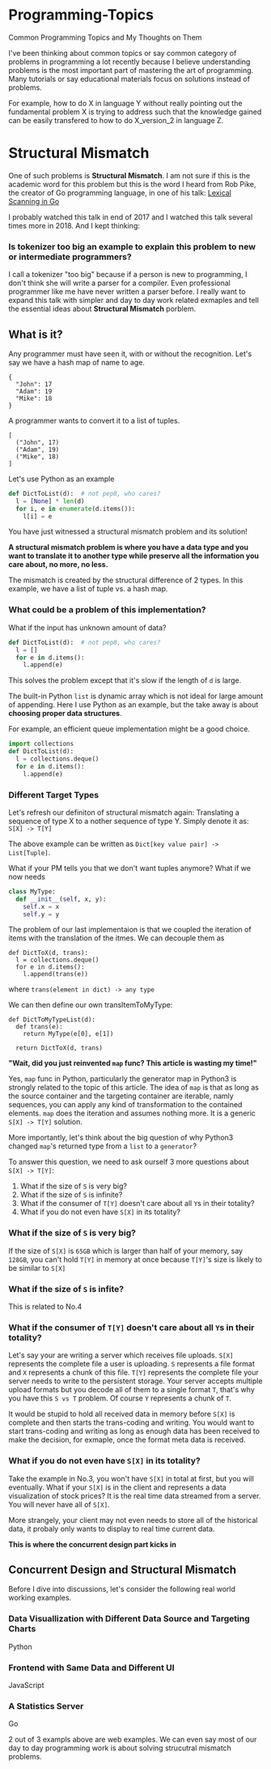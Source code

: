 # Programming-Topics
Common Programming Topics and My Thoughts on Them

I've been thinking about common topics or say common category of problems in programming a lot recently because I believe understanding problems is the most important part of mastering the art of programming. Many tutorials or say educational materials focus on solutions instead of problems.

For example, how to do X in language Y without really pointing out the fundamental problem X is trying to address such that the knowledge gained can be easily transfered to how to do X_version_2 in language Z.

# Structural Mismatch
One of such problems is __Structural Mismatch__. I am not sure if this is the academic word for this problem but this is the word I heard from Rob Pike, the creator of Go programming language, in one of his talk: [Lexical Scanning in Go](https://www.youtube.com/watch?v=HxaD_trXwRE)

I probably watched this talk in end of 2017 and I watched this talk several times more in 2018. And I kept thinking:
### Is tokenizer too big an example to explain this problem to new or intermediate programmers?
I call a tokenizer "too big" because if a person is new to programming, I don't think she will write a parser for a compiler. Even professional programmer like me have never written a parser before. I really want to expand this talk with simpler and day to day work related exmaples and tell the essential ideas about __Structural Mismatch__ porblem.

## What is it?
Any programmer must have seen it, with or without the recognition. Let's say we have a hash map of name to age.
```
{
  "John": 17
  "Adam": 19
  "Mike": 18
}
```
A programmer wants to convert it to a list of tuples.
```
[
  ("John", 17)
  ("Adam", 19)
  ("Mike", 18)
]
```
Let's use Python as an example
```python
def DictToList(d):  # not pep8, who cares?
  l = [None] * len(d)
  for i, e in enumerate(d.items()):
    l[i] = e
```
You have just witnessed a structural mismatch problem and its solution!

__A structural mismatch problem is where you have a data type and you want to translate it to another type while preserve all the information you care about, no more, no less.__

The mismatch is created by the structural difference of 2 types. In this example, we have a list of tuple vs. a hash map.

### What could be a problem of this implementation?
What if the input has unknown amount of data?
```python
def DictToList(d):  # not pep8, who cares?
  l = []
  for e in d.items():
    l.append(e)
```
This solves the problem except that it's slow if the length of `d` is large.

The built-in Python `list` is dynamic array which is not ideal for large amount of appending. Here I use Python as an example, but the take away is about __choosing proper data structures__.

For example, an efficient queue implementation might be a good choice.
```python
import collections
def DictToList(d):
  l = collections.deque()
  for e in d.items():
    l.append(e)
```

### Different Target Types
Let's refresh our definiton of structural mismatch again: Translating a sequence of type X to a nother sequence of type Y.
Simply denote it as:
`S[X] -> T[Y]`

The above example can be written as `Dict[key value pair] -> List[Tuple]`.

What if your PM tells you that we don't want tuples anymore? What if we now needs
```python
class MyType:
  def __init__(self, x, y):
    self.x = x
    self.y = y
```
The problem of our last implementaion is that we coupled the iteration of items with the translation of the itmes. We can decouple them as
```
def DictToX(d, trans):
  l = collections.deque()
  for e in d.items():
    l.append(trans(e))
```
where `trans(element in dict) -> any type`

We can then define our own transItemToMyType:
```
def DictToMyTypeList(d):
  def trans(e):
    return MyType(e[0], e[1])

  return DictToX(d, trans)
```

__"Wait, did you just reinvented `map` func? This article is wasting my time!"__

Yes, `map` func in Python, particularly the generator map in Python3 is strongly related to the topic of this article. The idea of `map` is that as long as the source container and the targeting container are iterable, namly sequences, you can apply any kind of transformation to the contained elements. `map` does the iteration and assumes nothing more. It is a generic `S[X] -> T[Y]` solution.

More importantly, let's think about the big question of why Python3 changed `map`'s returned type from a `list` to a `generator`?

To answer this question, we need to ask ourself 3 more questions about `S[X] -> T[Y]`:
1. What if the size of `S` is very big?
2. What if the size of `S` is infinite?
3. What if the consumer of `T[Y]` doesn't care about all `Y`s in their totality?
4. What if you do not even have `S[X]` in its totality?

### What if the size of `S` is very big?
If the size of `S[X]` is `65GB` which is larger than half of your memory, say `128GB`, you can't hold `T[Y]` in memory at once because `T[Y]`'s size is likely to be similar to `S[X]`

### What if the size of `S` is infite?
This is related to No.4

### What if the consumer of `T[Y]` doesn't care about all `Y`s in their totality?
Let's say your are writing a server which receives file uploads. `S[X]` represents the complete file a user is uploading. `S` represents a file format and `X` represents a chunk of this file. `T[Y]` represents the complete file your server needs to write to the persistent storage. Your server accepts multiple upload formats but you decode all of them to a single format `T`, that's why you have this `S vs T` problem. Of course `Y` represents a chunk of `T`.

It would be stupid to hold all received data in memory before `S[X]` is complete and then starts the trans-coding and writing. You would want to start trans-coding and writing as long as enough data has been received to make the decision, for exmaple, once the format meta data is received.

### What if you do not even have `S[X]` in its totality?
Take the example in No.3, you won't have `S[X]` in total at first, but you will eventually. What if your `S[X]` is in the client and represents a data visualization of stock prices? It is the real time data streamed from a server. You will never have all of `S[X]`.

More strangely, your client may not even needs to store all of the historical data, it probaly only wants to display to real time current data.

__This is where the concurrent design part kicks in__

## Concurrent Design and Structural Mismatch
Before I dive into discussions, let's consider the following real world working examples.
### Data Visuallization with Different Data Source and Targeting Charts
Python
### Frontend with Same Data and Different UI
JavaScript
### A Statistics Server
Go

2 out of 3 exampls above are web examples. We can even say most of our day to day programming work is about solving strucutral mismatch problems.
